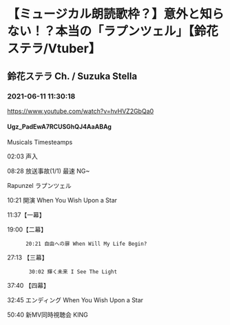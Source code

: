 # 【ミュージカル朗読歌枠？】意外と知らない！？本当の「ラプンツェル」【鈴花ステラ/Vtuber】

## 鈴花ステラ Ch. / Suzuka Stella

### 2021-06-11 11:30:18

https://www.youtube.com/watch?v=hvHVZ2GbQa0

#### Ugz_PadEwA7RCUSGhQJ4AaABAg

Musicals Timesteamps



02:03 声入

08:28 放送事故(1/1) ​最速 NG~



Rapunzel ラプンツェル

10:21 開演 When You Wish Upon a Star

11:37【一幕】

19:00【二幕】

          20:21 自由への扉 When Will My Life Begin?

27:13 【三幕】

           30:02 輝く未来 I See The Light

37:40 【四幕】

32:45 エンディング When You Wish Upon a Star



50:40 新MV同時視聴会 KING

